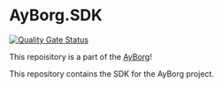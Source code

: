 # AyBorg.SDK

[![Quality Gate Status](https://sonarcloud.io/api/project_badges/measure?project=Source-Alchemists_AyBorg.SDK&metric=alert_status)](https://sonarcloud.io/summary/new_code?id=Source-Alchemists_AyBorg.SDK)

This repoisitory is a part of the [AyBorg](https://github.com/Source-Alchemists/AyBorg)!

This repository contains the SDK for the AyBorg project.
